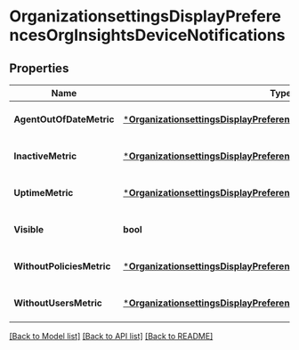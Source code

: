 # OrganizationsettingsDisplayPreferencesOrgInsightsDeviceNotifications

## Properties
Name | Type | Description | Notes
------------ | ------------- | ------------- | -------------
**AgentOutOfDateMetric** | [***OrganizationsettingsDisplayPreferencesOrgInsightsApplicationsUsage**](organizationsettings_displayPreferences_orgInsights_applicationsUsage.md) |  | [optional] [default to null]
**InactiveMetric** | [***OrganizationsettingsDisplayPreferencesOrgInsightsApplicationsUsage**](organizationsettings_displayPreferences_orgInsights_applicationsUsage.md) |  | [optional] [default to null]
**UptimeMetric** | [***OrganizationsettingsDisplayPreferencesOrgInsightsApplicationsUsage**](organizationsettings_displayPreferences_orgInsights_applicationsUsage.md) |  | [optional] [default to null]
**Visible** | **bool** |  | [optional] [default to null]
**WithoutPoliciesMetric** | [***OrganizationsettingsDisplayPreferencesOrgInsightsApplicationsUsage**](organizationsettings_displayPreferences_orgInsights_applicationsUsage.md) |  | [optional] [default to null]
**WithoutUsersMetric** | [***OrganizationsettingsDisplayPreferencesOrgInsightsApplicationsUsage**](organizationsettings_displayPreferences_orgInsights_applicationsUsage.md) |  | [optional] [default to null]

[[Back to Model list]](../README.md#documentation-for-models) [[Back to API list]](../README.md#documentation-for-api-endpoints) [[Back to README]](../README.md)


